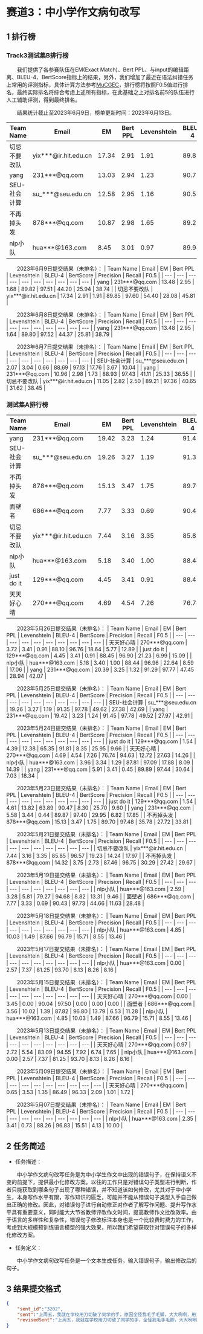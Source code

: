 # 赛道3：中小学作文病句改写

## 1 排行榜

### Track3测试集B排行榜

&emsp;&emsp;我们提供了各参赛队伍在EM(Exact Match)、Bert PPL、与input的编辑距离、BLEU-4、BertScore指标上的结果，另外，我们增加了最近在语法纠错任务上常用的评测指标，具体计算方法参考[MuCGEC](https://github.com/HillZhang1999/MuCGEC/tree/main/scorers/ChERRANT?spm=5176.12282016.0.0.7a106b1dPaf6TP)，排行榜将按照F0.5值进行排名，最终实际排名将综合考虑上述所有指标，在此基础之上对排名前5的队伍进行人工辅助评测，得到最终排名。

&emsp;&emsp;结果统计截止至2023年6月9日，榜单更新时间：2023年6月13日。

| Team Name | Email | EM | Bert PPL | Levenshtein | BLEU-4 | BertScore | Precision | Recall | F0.5 |
| --- | --- | --- | --- | --- | --- | --- | --- | --- | --- |
| 切忌不要改队 | yix***@ir.hit.edu.cn | 17.34 | 2.91 | 1.91 | 89.85 | 97.60 | 54.40 | 28.08 | 45.81 |
| yang | 231***@qq.com | 13.03 | 2.94 | 1.23 | 90.75 | 97.64 | 47.92 | 24.67 | 40.32 |
| SEU-社会计算 | su\_\*\*\*@seu.edu.cn | 12.58 | 2.95 | 1.16 | 90.57 | 97.63 | 46.91 | 23.54 | 39.14 |
| 不再掉头发 | 878***@qq.com | 10.87 | 2.98 | 1.65 | 89.22 | 97.48 | 38.95 | 23.71 | 34.52 |
| nlp小队 | hua***@163.com | 8.45 | 3.01 | 0.97 | 89.94 | 97.51 | 41.77 | 15.07 | 30.84 |


&emsp;&emsp;2023年6月9日提交结果（未排名）：
| Team Name | Email | EM | Bert PPL | Levenshtein | BLEU-4 | BertScore | Precision | Recall | F0.5 |
| --- | --- | --- | --- | --- | --- | --- | --- | --- | --- |
| yang | 231***@qq.com | 13.48 | 2.95 | 1.68 | 89.82 | 97.51 | 44.20 | 25.94 | 38.74 |
| 切忌不要改队 | yix***@ir.hit.edu.cn | 17.34 | 2.91 | 1.91 | 89.85 | 97.60 | 54.40 | 28.08 | 45.81 |


&emsp;&emsp;2023年6月8日提交结果（未排名）：
| Team Name | Email | EM | Bert PPL | Levenshtein | BLEU-4 | BertScore | Precision | Recall | F0.5 |
| --- | --- | --- | --- | --- | --- | --- | --- | --- | --- |
| yang | 231***@qq.com | 13.48 | 2.95 | 1.64 | 89.80 | 97.52 | 44.37 | 25.81 | 38.79 |


&emsp;&emsp;2023年6月7日提交结果（未排名）：
| Team Name | Email | EM | Bert PPL | Levenshtein | BLEU-4 | BertScore | Precision | Recall | F0.5 |
| --- | --- | --- | --- | --- | --- | --- | --- | --- | --- |
| SEU-社会计算 | su_\*\*\*@seu.edu.cn | 2.07 | 3.04 | 0.66 | 88.69 | 97.13 | 17.76 | 3.67 | 10.04 |
| yang | 231***@qq.com | 10.96 | 2.98 | 1.73 | 88.93 | 97.43 | 41.11 | 25.33 | 36.55 |
| 切忌不要改队 | yix***@ir.hit.edu.cn | 11.05 | 2.82 | 2.50 | 89.21 | 97.36 | 40.65 | 31.62 | 38.45 |


### 测试集A排行榜

| Team Name | Email | EM | Bert PPL | Levenshtein | BLEU-4 | BertScore | Precision | Recall | F0.5 |
| --- | --- | --- | --- | --- | --- | --- | --- | --- | --- |
| yang | 231***@qq.com | 19.42 | 3.23 | 1.24 | 91.45 | 97.78 | 49.52 | 27.97 | 42.91 |
| SEU-社会计算 | su\_\*\*\*@seu.edu.cn | 19.26 | 3.27 | 1.19 | 91.35 | 97.78 | 49.62 | 27.38 | 42.69 |
| 不再掉头发 | 878***@qq.com | 15.13 | 3.47 | 1.75 | 89.70 | 97.48 | 35.78 | 27.72 | 33.81 |
| 面壁者 | 686***@qq.com | 7.77 | 3.33 | 0.69 | 90.43 | 97.73 | 44.66 | 11.63 | 28.48 |
| 切忌不要改队 | yix***@ir.hit.edu.cn | 7.44 | 3.16 | 3.35 | 85.85 | 96.57 | 19.23 | 14.24 | 17.97 |
| nlp小队 | hua***@163.com | 5.18 | 3.40 | 1.00 | 88.44 | 96.96 | 22.64 | 8.59 | 17.06 |
| just do it | 129***@qq.com | 4.45 | 3.41 | 0.91 | 88.45 | 96.90 | 21.23 | 6.99 | 15.09 |
| 天天好心晴 | 270***@qq.com | 4.69 | 4.54 | 7.26 | 76.74 | 94.63 | 12.72 | 27.63 | 14.26 |


&emsp;&emsp;2023年5月26日提交结果（未排名）：
| Team Name | Email | EM | Bert PPL | Levenshtein | BLEU-4 | BertScore | Precision | Recall | F0.5 |
| --- | --- | --- | --- | --- | --- | --- | --- | --- | --- |
| 天天好心晴 | 270***@qq.com | 3.72 | 3.41 | 0.91 | 88.10 | 96.76 | 18.64 | 5.77 | 12.89 |
| just do it | 129***@qq.com | 4.45 | 3.41 | 0.91 | 88.45 | 96.90 | 21.23 | 6.99 | 15.09 |
| nlp小队 | hua***@163.com | 5.18 | 3.40 | 1.00 | 88.44 | 96.96 | 22.64 | 8.59 | 17.06 |
| yang | 231***@qq.com | 20.39 | 3.25 | 1.32 | 91.29 | 97.77 | 47.45 | 28.94 | 42.07 |

&emsp;&emsp;2023年5月25日提交结果（未排名）：
| Team Name | Email | EM | Bert PPL | Levenshtein | BLEU-4 | BertScore | Precision | Recall | F0.5 |
| --- | --- | --- | --- | --- | --- | --- | --- | --- | --- |
| SEU-社会计算 | su\_\*\*\*@seu.edu.cn | 19.26 | 3.27 | 1.19 | 91.35 | 97.78 | 49.62 | 27.38 | 42.69 |
| yang | 231***@qq.com | 19.42 | 3.23 | 1.24 | 91.45 | 97.78 | 49.52 | 27.97 | 42.91 |

&emsp;&emsp;2023年5月24日提交结果（未排名）：
| Team Name | Email | EM | Bert PPL | Levenshtein | BLEU-4 | BertScore | Precision | Recall | F0.5 |
| --- | --- | --- | --- | --- | --- | --- | --- | --- | --- |
| just do it | 129***@qq.com | 1.54 | 4.39 | 12.38 | 65.35 | 91.81 | 8.35 | 25.95 | 9.66 |
| 天天好心晴 | 270***@qq.com | 4.69 | 4.54 | 7.26 | 76.74 | 94.63 | 12.72 | 27.63 | 14.26 |
| nlp小队 | hua***@163.com | 3.96 | 3.34 | 1.29 | 87.81 | 97.09 | 17.88 | 8.09 | 14.39 |
| yang | 231***@qq.com | 5.91 | 3.41 | 0.45 | 89.89 | 97.44 | 30.64 | 7.03 | 18.34 |

&emsp;&emsp;2023年5月23日提交结果（未排名）：
| Team Name | Email | EM | Bert PPL | Levenshtein | BLEU-4 | BertScore | Precision | Recall | F0.5 |
| --- | --- | --- | --- | --- | --- | --- | --- | --- | --- |
| just do it | 129***@qq.com | 1.54 | 4.61 | 13.82 | 63.89 | 90.47 | 8.30 | 25.70 | 9.60 |
| yang | 231***@qq.com | 5.58 | 3.44 | 0.44 | 89.87 | 97.40 | 29.95 | 6.82 | 17.85 |
| 不再掉头发 | 878***@qq.com | 15.13 | 3.47 | 1.75 | 89.70 | 97.48 | 35.78 | 27.72 | 33.81 |

&emsp;&emsp;2023年5月21日提交结果（未排名）：
| Team Name | Email | EM | Bert PPL | Levenshtein | BLEU-4 | BertScore | Precision | Recall | F0.5 |
| --- | --- | --- | --- | --- | --- | --- | --- | --- | --- |
| 切忌不要改队 | yix***@ir.hit.edu.cn | 7.44 | 3.16 | 3.35 | 85.85 | 96.57 | 19.23 | 14.24 | 17.97 |
| 不再掉头发 | 878***@qq.com | 14.32 | 3.75 | 2.73 | 87.46 | 96.75 | 30.29 | 27.42 | 29.67 |

&emsp;&emsp;2023年5月19日提交结果（未排名）：
| Team Name | Email | EM | Bert PPL | Levenshtein | BLEU-4 | BertScore | Precision | Recall | F0.5 |
| --- | --- | --- | --- | --- | --- | --- | --- | --- | --- |
| nlp小队 | hua***@163.com | 2.59 | 3.28 | 5.81 | 79.27 | 94.68 | 8.82 | 13.31 | 9.46 |
| 面壁者 | 686***@qq.com | 7.77 | 3.33 | 0.69 | 90.43 | 97.73 | 44.66 | 11.63 | 28.48 |


&emsp;&emsp;2023年5月18日提交结果（未排名）：
| Team Name | Email | EM | Bert PPL | Levenshtein | BLEU-4 | BertScore | Precision | Recall | F0.5 |
| --- | --- | --- | --- | --- | --- | --- | --- | --- | --- |
| nlp小队 | hua***@163.com | 4.85 | 10.03 | 1.49 | 87.66 | 96.79 | 15.71 | 8.55 | 13.46 |

&emsp;&emsp;2023年5月17日提交结果（未排名）：
| Team Name | Email | EM | Bert PPL | Levenshtein | BLEU-4 | BertScore | Precision | Recall | F0.5 |
| --- | --- | --- | --- | --- | --- | --- | --- | --- | --- |
| nlp小队 | hua***@163.com | 0.00 | 2.57 | 7.37 | 81.25 | 93.70 | 8.13 | 8.26 | 8.16 |

&emsp;&emsp;2023年5月15日提交结果（未排名）：
| Team Name | Email | EM | Bert PPL | Levenshtein | BLEU-4 | BertScore | Precision | Recall | F0.5 |
| --- | --- | --- | --- | --- | --- | --- | --- | --- | --- |
| 天天好心晴 | 270***@qq.com | 0.00 | 3.45 | 0.00 | 90.04 | 97.50 | 0.00 | 0.00 | 0.00 |
| 面壁者 | 686***@qq.com | 3.56 | 10.02 | 1.39 | 87.82 | 96.80 | 13.79 | 6.53 | 11.28 |
| nlp小队 | hua***@163.com | 4.85 | 10.03 | 1.49 | 87.66 | 96.79 | 15.71 | 8.55 | 13.46 |

&emsp;&emsp;2023年5月13日提交结果（未排名）：
| Team Name | Email | EM | Bert PPL | Levenshtein | BLEU-4 | BertScore | Precision | Recall | F0.5 |
| --- | --- | --- | --- | --- | --- | --- | --- | --- | --- |
| 天天好心晴 | 270***@qq.com | 0.97 | 2.72 | 5.54 | 83.09 | 94.55 | 7.92 | 6.74 | 7.65 |
| nlp小队 | hua***@163.com | 0.00 | 2.57 | 7.37 | 81.25 | 93.70 | 8.13 | 8.26 | 8.16 |

&emsp;&emsp;2023年5月09日提交结果（未排名）：
| Team Name | Email | EM | Bert PPL | Levenshtein | BLEU-4 | BertScore | Precision | Recall | F0.5 |
| --- | --- | --- | --- | --- | --- | --- | --- | --- | --- |
| 天天好心晴 | 270***@qq.com | 0.65 | 3.53 | 1.35 | 86.49 | 96.33 | 2.09 | 1.01 | 1.72 |

&emsp;&emsp;2023年5月07日提交结果（未排名）：
| Team Name | Email | EM | Bert PPL | Levenshtein | BLEU-4 | BertScore | Precision | Recall | F0.5 |
| --- | --- | --- | --- | --- | --- | --- | --- | --- | --- |
| nlp小队 | hua***@163.com | 2.35 | 3.41 | 0.73 | 88.26 | 96.83 | 15.51 | 4.13 | 10.00 |


## 2 任务简述

- 任务描述：

&emsp;&emsp;中小学作文病句改写任务是为中小学生作文中出现的错误句子，在保持语义不变的前提下，提供最小化修改方案。以往的工作只是对错误句子类型进行判断，作者只能获取到哪条句子出现了哪种错误，并不知道该如何修改，尤其对于中小学生，本身写作水平有限，写作知识的匮乏，可能并不能从错误句子类型入手自己做出正确的修改。因此，对错误句子进行自动修正对作者了解写作问题、提升写作水平具有重要意义，同时能大大节省教师评改作文时间，提高教师作文批改效率。由于语言的多样性和复杂性，错误句子修改标注本身也是一个比较费时费力的工作，考虑到大规模预训练语言模型的强大效果，所以我们希望获取针对错误句子的多样化修改方案。

- 任务定义：

&emsp;&emsp;中小学作文病句改写任务是一个文本生成任务，输入错误句子，输出修改后的句子。

## 3 结果提交格式

```json
{
    "sent_id":"3202",
    "sent":"上周五，我就在学校用刀切破了同学的手，原因全怪我毛手毛脚，大大咧咧，用刀太快。",
    "revisedSent":"上周五，我就在学校用刀切破了同学的手，全怪我毛手毛脚，大大咧咧，用刀太快。"
}
```
